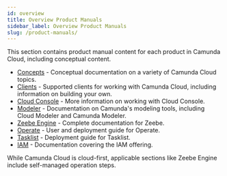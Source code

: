 ```yaml
---
id: overview
title: Overview Product Manuals
sidebar_label: Overview Product Manuals
slug: /product-manuals/
---
```


This section contains product manual content for each product in Camunda Cloud, including conceptual content.

- [Concepts](concepts/what-is-camunda-cloud.md) - Conceptual documentation on a variety of Camunda Cloud topics.
- [Clients](clients/overview.md) - Supported clients for working with Camunda Cloud, including information on building your own.
- [Cloud Console](cloud-console/introduction.md) - More information on working with Cloud Console.
- [Modeler](modeler/overview.md) - Documentation on Camunda's modeling tools, including Cloud Modeler and Camunda Modeler.
- [Zeebe Engine](zeebe/zeebe-overview.md) - Complete documentation for Zeebe. 
- [Operate](operate/index.md) - User and deployment guide for Operate.
- [Tasklist](tasklist/deployment/configuration.md) - Deployment guide for Tasklist.
- [IAM](iam/overview.md) - Documentation covering the IAM offering.

While Camunda Cloud is cloud-first, applicable sections like Zeebe Engine include self-managed operation steps.
